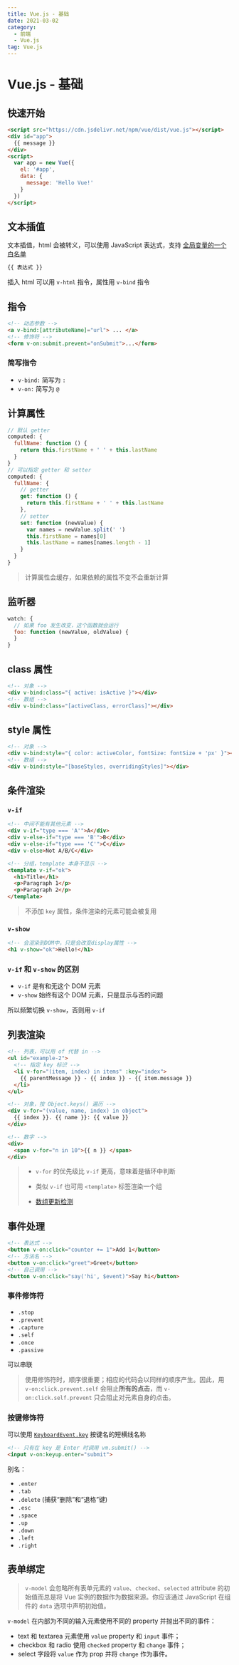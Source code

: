 ```yaml
---
title: Vue.js - 基础
date: 2021-03-02
category:
  - 前端
  - Vue.js
tag: Vue.js
---
```


# Vue.js - 基础

## 快速开始

```html
<script src="https://cdn.jsdelivr.net/npm/vue/dist/vue.js"></script>
<div id="app">
  {{ message }}
</div>
<script>
  var app = new Vue({
    el: '#app',
    data: {
      message: 'Hello Vue!'
    }
  })
</script>
```

## 文本插值

文本插值，html 会被转义，可以使用 JavaScript 表达式，支持 [全局变量的一个白名单](https://github.com/vuejs/vue/blob/v2.6.10/src/core/instance/proxy.js#L9)

```html
{{ 表达式 }}
```

插入 html 可以用 `v-html` 指令，属性用 `v-bind` 指令

## 指令

```html
<!-- 动态参数 -->
<a v-bind:[attributeName]="url"> ... </a>
<!-- 修饰符 -->
<form v-on:submit.prevent="onSubmit">...</form>
```

### 简写指令

-   `v-bind:` 简写为 `:`
-   `v-on:` 简写为 `@`

## 计算属性

```js
// 默认 getter
computed: {
  fullName: function () {
    return this.firstName + ' ' + this.lastName
  }
}
// 可以指定 getter 和 setter
computed: {
  fullName: {
    // getter
    get: function () {
      return this.firstName + ' ' + this.lastName
    },
    // setter
    set: function (newValue) {
      var names = newValue.split(' ')
      this.firstName = names[0]
      this.lastName = names[names.length - 1]
    }
  }
}
```

>   计算属性会缓存，如果依赖的属性不变不会重新计算

## 监听器

```js
watch: {
  // 如果 foo 发生改变，这个函数就会运行
  foo: function (newValue, oldValue) {
  }
}
```

## class 属性

```html
<!-- 对象 -->
<div v-bind:class="{ active: isActive }"></div>
<!-- 数组 -->
<div v-bind:class="[activeClass, errorClass]"></div>
```

## style 属性

```html
<!-- 对象 -->
<div v-bind:style="{ color: activeColor, fontSize: fontSize + 'px' }"></div>
<!-- 数组 -->
<div v-bind:style="[baseStyles, overridingStyles]"></div>
```

## 条件渲染

### `v-if`

```html
<!-- 中间不能有其他元素 -->
<div v-if="type === 'A'">A</div>
<div v-else-if="type === 'B'">B</div>
<div v-else-if="type === 'C'">C</div>
<div v-else>Not A/B/C</div>

<!-- 分组，template 本身不显示 -->
<template v-if="ok">
  <h1>Title</h1>
  <p>Paragraph 1</p>
  <p>Paragraph 2</p>
</template>
```

>   不添加 `key` 属性，条件渲染的元素可能会被复用

### `v-show`

```html
<!-- 会渲染到DOM中，只是会改变display属性 -->
<h1 v-show="ok">Hello!</h1>
```

### `v-if` 和 `v-show` 的区别

-   `v-if` 是有和无这个 DOM 元素
-   `v-show` 始终有这个 DOM 元素，只是显示与否的问题

所以频繁切换 `v-show`，否则用 `v-if`

## 列表渲染

```html
<!-- 列表，可以用 of 代替 in -->
<ul id="example-2">
  <!-- 指定 key 标识 -->
  <li v-for="(item, index) in items" :key="index">
    {{ parentMessage }} - {{ index }} - {{ item.message }}
  </li>
</ul>

<!-- 对象，按 Object.keys() 遍历 -->
<div v-for="(value, name, index) in object">
  {{ index }}. {{ name }}: {{ value }}
</div>

<!-- 数字 -->
<div>
  <span v-for="n in 10">{{ n }} </span>
</div>
```

>   -   `v-for` 的优先级比 `v-if` 更高，意味着是循环中判断
>   -   类似 `v-if` 也可用 `<template>` 标签渲染一个组
>
>   -   [数组更新检测](https://cn.vuejs.org/v2/guide/list.html#%E6%95%B0%E7%BB%84%E6%9B%B4%E6%96%B0%E6%A3%80%E6%B5%8B)

## 事件处理

```html
<!-- 表达式 -->
<button v-on:click="counter += 1">Add 1</button>
<!-- 方法名 -->
<button v-on:click="greet">Greet</button>
<!-- 自己调用 -->
<button v-on:click="say('hi', $event)">Say hi</button>
```

### 事件修饰符

-   `.stop`
-   `.prevent`
-   `.capture`
-   `.self`
-   `.once`
-   `.passive`

可以串联

>   使用修饰符时，顺序很重要；相应的代码会以同样的顺序产生。因此，用 `v-on:click.prevent.self` 会阻止**所有的点击**，而 `v-on:click.self.prevent` 只会阻止对元素自身的点击。

### 按键修饰符

可以使用 [`KeyboardEvent.key`](https://developer.mozilla.org/en-US/docs/Web/API/KeyboardEvent/key/Key_Values)  按键名的短横线名称

```html
<!-- 只有在 key 是 Enter 时调用 vm.submit() -->
<input v-on:keyup.enter="submit">
```

别名：

-   `.enter`
-   `.tab`
-   `.delete` (捕获“删除”和“退格”键)
-   `.esc`
-   `.space`
-   `.up`
-   `.down`
-   `.left`
-   `.right`

## 表单绑定

>   `v-model` 会忽略所有表单元素的 `value`、`checked`、`selected` attribute 的初始值而总是将 Vue 实例的数据作为数据来源。你应该通过 JavaScript 在组件的 `data` 选项中声明初始值。

`v-model` 在内部为不同的输入元素使用不同的 property 并抛出不同的事件：

-   text 和 textarea 元素使用 `value` property 和 `input` 事件；
-   checkbox 和 radio 使用 `checked` property 和 `change` 事件；
-   select 字段将 `value` 作为 prop 并将 `change` 作为事件。